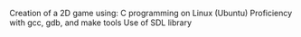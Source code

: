 Creation of a 2D game using:
C programming on Linux (Ubuntu)
Proficiency with gcc, gdb, and make tools
Use of SDL library





